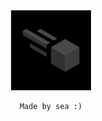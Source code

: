 
<div align="center">
  <img src="https://raw.githubusercontent.com/AntiSea/.github/refs/heads/main/profile/anti-sea.svg" width="128px">
   
   ```
Made by sea :)
   ```
  
 </a>
</div>

